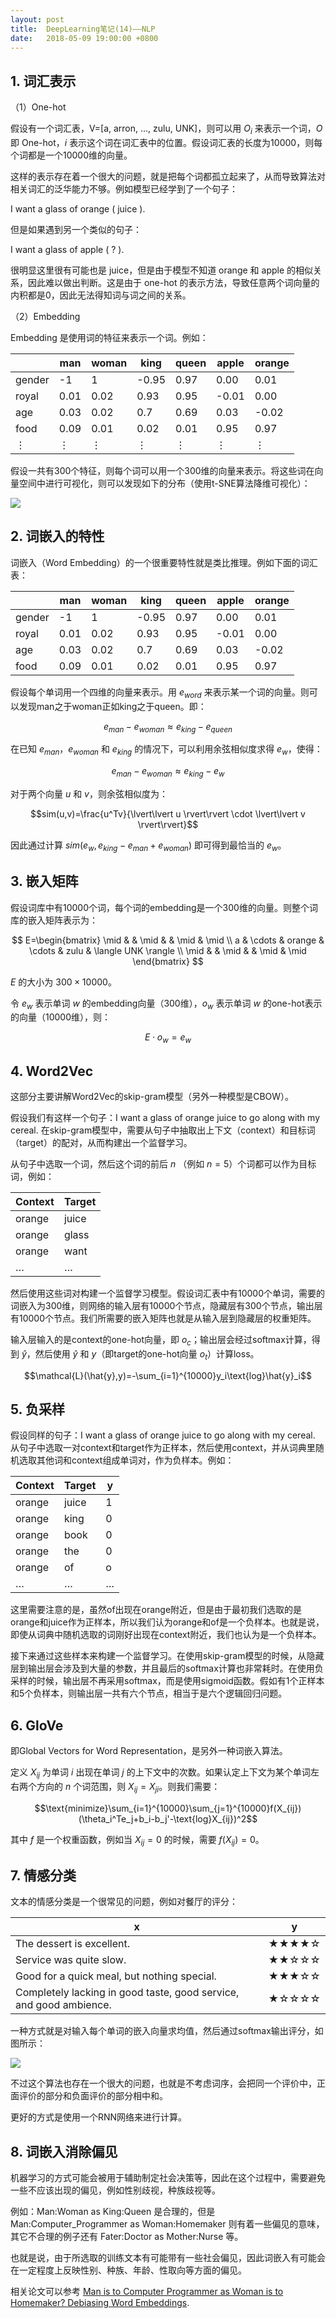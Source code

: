 ```yaml
---
layout: post
title:  DeepLearning笔记(14)——NLP
date:   2018-05-09 19:00:00 +0800
---
```


## 1. 词汇表示

（1）One-hot

假设有一个词汇表，V=[a, arron, ..., zulu, UNK]，则可以用 $O_i$ 来表示一个词，$O$ 即 One-hot，$i$ 表示这个词在词汇表中的位置。假设词汇表的长度为10000，则每个词都是一个10000维的向量。

这样的表示存在着一个很大的问题，就是把每个词都孤立起来了，从而导致算法对相关词汇的泛华能力不够。例如模型已经学到了一个句子：

I want a glass of orange ( juice ).

但是如果遇到另一个类似的句子：

I want a glass of apple ( ? ).

很明显这里很有可能也是 juice，但是由于模型不知道 orange 和 apple 的相似关系，因此难以做出判断。这是由于 one-hot 的表示方法，导致任意两个词向量的内积都是0，因此无法得知词与词之间的关系。

（2）Embedding

Embedding 是使用词的特征来表示一个词。例如：

<table>
    <thead>
        <tr>
            <th></th>
            <th>man</th>
            <th>woman</th>
            <th>king</th>
            <th>queen</th>
            <th>apple</th>
            <th>orange</th>
        </tr>
    </thead>
    <tbody>
        <tr>
            <td>gender</td>
            <td>-1</td>
            <td>1</td>
            <td>-0.95</td>
            <td>0.97</td>
            <td>0.00</td>
            <td>0.01</td>
        </tr>
        <tr>
            <td>royal</td>
            <td>0.01</td>
            <td>0.02</td>
            <td>0.93</td>
            <td>0.95</td>
            <td>-0.01</td>
            <td>0.00</td>
        </tr>
        <tr>
            <td>age</td>
            <td>0.03</td>
            <td>0.02</td>
            <td>0.7</td>
            <td>0.69</td>
            <td>0.03</td>
            <td>-0.02</td>
        </tr>
        <tr>
            <td>food</td>
            <td>0.09</td>
            <td>0.01</td>
            <td>0.02</td>
            <td>0.01</td>
            <td>0.95</td>
            <td>0.97</td>
        </tr>
        <tr>
            <td>⋮</td>
            <td>⋮</td>
            <td>⋮</td>
            <td>⋮</td>
            <td>⋮</td>
            <td>⋮</td>
            <td>⋮</td>
        </tr>
    </tbody>
</table>

假设一共有300个特征，则每个词可以用一个300维的向量来表示。将这些词在向量空间中进行可视化，则可以发现如下的分布（使用t-SNE算法降维可视化）：

![]({{site.baseurl}}/images/deeplearning/14-1.png)

## 2. 词嵌入的特性

词嵌入（Word Embedding）的一个很重要特性就是类比推理。例如下面的词汇表：

<table>
    <thead>
        <tr>
            <th></th>
            <th>man</th>
            <th>woman</th>
            <th>king</th>
            <th>queen</th>
            <th>apple</th>
            <th>orange</th>
        </tr>
    </thead>
    <tbody>
        <tr>
            <td>gender</td>
            <td>-1</td>
            <td>1</td>
            <td>-0.95</td>
            <td>0.97</td>
            <td>0.00</td>
            <td>0.01</td>
        </tr>
        <tr>
            <td>royal</td>
            <td>0.01</td>
            <td>0.02</td>
            <td>0.93</td>
            <td>0.95</td>
            <td>-0.01</td>
            <td>0.00</td>
        </tr>
        <tr>
            <td>age</td>
            <td>0.03</td>
            <td>0.02</td>
            <td>0.7</td>
            <td>0.69</td>
            <td>0.03</td>
            <td>-0.02</td>
        </tr>
        <tr>
            <td>food</td>
            <td>0.09</td>
            <td>0.01</td>
            <td>0.02</td>
            <td>0.01</td>
            <td>0.95</td>
            <td>0.97</td>
        </tr>
    </tbody>
</table>

假设每个单词用一个四维的向量来表示。用 $e_{word}$ 来表示某一个词的向量。则可以发现man之于woman正如king之于queen。即：

$$e_{man}-e_{woman} \approx e_{king}-e_{queen}$$

在已知 $e_{man}$，$e_{woman}$ 和 $e_{king}$ 的情况下，可以利用余弦相似度求得 $e_w$，使得：

$$e_{man}-e_{woman} \approx e_{king}-e_w$$

对于两个向量 $u$ 和 $v$，则余弦相似度为：

$$sim(u,v)=\frac{u^Tv}{\lvert\lvert u \rvert\rvert \cdot \lvert\lvert v \rvert\rvert}$$

因此通过计算 $sim(e_w,e_{king}-e_{man}+e_{woman})$ 即可得到最恰当的 $e_w$。

## 3. 嵌入矩阵

假设词库中有10000个词，每个词的embedding是一个300维的向量。则整个词库的嵌入矩阵表示为：

$$
E=\begin{bmatrix}
\mid & & \mid & & \mid & \mid \\
a & \cdots & orange & \cdots & zulu & \langle UNK \rangle \\
\mid & & \mid & & \mid & \mid
\end{bmatrix}
$$

$E$ 的大小为 $300\times10000$。

令 $e_w$ 表示单词 $w$ 的embedding向量（300维），$o_w$ 表示单词 $w$ 的one-hot表示的向量（10000维），则：

$$E \cdot o_w=e_w$$

## 4. Word2Vec

这部分主要讲解Word2Vec的skip-gram模型（另外一种模型是CBOW）。

假设我们有这样一个句子：I want a glass of orange juice to go along with my cereal. 在skip-gram模型中，需要从句子中抽取出上下文（context）和目标词（target）的配对，从而构建出一个监督学习。

从句子中选取一个词，然后这个词的前后 $n$ （例如 $n=5$）个词都可以作为目标词，例如：

<table>
	<thead>
		<tr>
			<th>Context</th>
			<th>Target</th>
		</tr>
	</thead>
	<tbody>
		<tr>
			<td>orange</td>
			<td>juice</td>
		</tr>
		<tr>
			<td>orange</td>
			<td>glass</td>
		</tr>
		<tr>
			<td>orange</td>
			<td>want</td>
		</tr>
		<tr>
			<td>…</td>
			<td>…</td>
		</tr>
	</tbody>
</table>

然后使用这些词对构建一个监督学习模型。假设词汇表中有10000个单词，需要的词嵌入为300维，则网络的输入层有10000个节点，隐藏层有300个节点，输出层有10000个节点。我们所需要的嵌入矩阵也就是从输入层到隐藏层的权重矩阵。

输入层输入的是context的one-hot向量，即 $o_c$；输出层会经过softmax计算，得到 $\hat{y}$，然后使用 $\hat{y}$ 和 $y$（即target的one-hot向量 $o_t$）计算loss。

$$\mathcal{L}(\hat{y},y)=-\sum_{i=1}^{10000}y_i\text{log}\hat{y}_i$$

## 5. 负采样

假设同样的句子：I want a glass of orange juice to go along with my cereal. 从句子中选取一对context和target作为正样本，然后使用context，并从词典里随机选取其他词和context组成单词对，作为负样本。例如：

<table>
	<thead>
		<tr>
			<th>Context</th>
			<th>Target</th>
			<th>y</th>
		</tr>
	</thead>
	<tbody>
		<tr>
			<td>orange</td>
			<td>juice</td>
			<td>1</td>
		</tr>
		<tr>
			<td>orange</td>
			<td>king</td>
			<td>0</td>
		</tr>
		<tr>
			<td>orange</td>
			<td>book</td>
			<td>0</td>
		</tr>
		<tr>
			<td>orange</td>
			<td>the</td>
			<td>0</td>
		</tr>
		<tr>
			<td>orange</td>
			<td>of</td>
			<td>o</td>
		</tr>
		<tr>
			<td>…</td>
			<td>…</td>
			<td>…</td>
		</tr>
	</tbody>
</table>

这里需要注意的是，虽然of出现在orange附近，但是由于最初我们选取的是orange和juice作为正样本，所以我们认为orange和of是一个负样本。也就是说，即使从词典中随机选取的词刚好出现在context附近，我们也认为是一个负样本。

接下来通过这些样本来构建一个监督学习。在使用skip-gram模型的时候，从隐藏层到输出层会涉及到大量的参数，并且最后的softmax计算也非常耗时。在使用负采样的时候，输出层不再采用softmax，而是使用sigmoid函数。假如有1个正样本和5个负样本，则输出层一共有六个节点，相当于是六个逻辑回归问题。

## 6. GloVe

即Global Vectors for Word Representation，是另外一种词嵌入算法。

定义 $X_{ij}$ 为单词 $i$ 出现在单词 $j$ 的上下文中的次数。如果认定上下文为某个单词左右两个方向的 $n$ 个词范围，则 $X_{ij}=X_{ji}$。则我们需要：

$$\text{minimize}\sum_{i=1}^{10000}\sum_{j=1}^{10000}f(X_{ij})(\theta_i^Te_j+b_i-b_j'-\text{log}X_{ij})^2$$

其中 $f$ 是一个权重函数，例如当 $X_{ij}=0$ 的时候，需要 $f(X_{ij})=0$。

## 7. 情感分类

文本的情感分类是一个很常见的问题，例如对餐厅的评分：

<table>
	<thead>
		<tr>
			<th>x</th>
			<th>y</th>
		</tr>
	</thead>
	<tbody>
		<tr>
			<td>The dessert is excellent.</td>
			<td>★★★★☆</td>
		</tr>
		<tr>
			<td>Service was quite slow.</td>
			<td>★★☆☆☆</td>
		</tr>
		<tr>
			<td>Good for a quick meal, but nothing special.</td>
			<td>★★★☆☆</td>
		</tr>
		<tr>
			<td>Completely lacking in good taste, good service, and good ambience.</td>
			<td>★☆☆☆☆</td>
		</tr>
	</tbody>
</table>

一种方式就是对输入每个单词的嵌入向量求均值，然后通过softmax输出评分，如图所示：

![]({{site.baseurl}}/images/deeplearning/14-2.png)

不过这个算法也存在一个很大的问题，也就是不考虑词序，会把同一个评价中，正面评价的部分和负面评价的部分相中和。

更好的方式是使用一个RNN网络来进行计算。

## 8. 词嵌入消除偏见

机器学习的方式可能会被用于辅助制定社会决策等，因此在这个过程中，需要避免一些不应该出现的偏见，例如性别歧视，种族歧视等。

例如：Man:Woman as King:Queen 是合理的，但是 Man:Computer_Programmer as Woman:Homemaker 则有着一些偏见的意味，其它不合理的例子还有 Fater:Doctor as Mother:Nurse 等。

也就是说，由于所选取的训练文本有可能带有一些社会偏见，因此词嵌入有可能会在一定程度上反映性别、种族、年龄、性取向等方面的偏见。

相关论文可以参考 [Man is to Computer Programmer as Woman is to Homemaker? Debiasing Word Embeddings](https://arxiv.org/abs/1607.06520).
